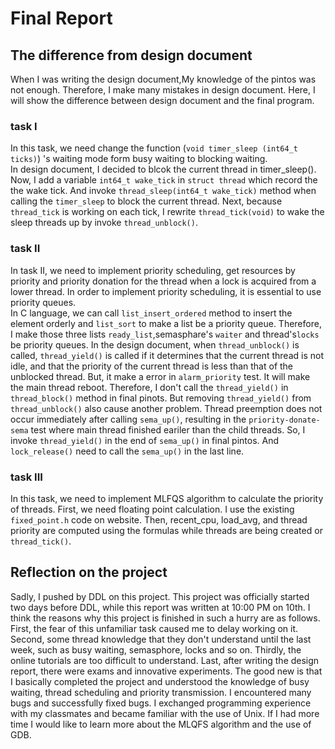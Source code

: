 # Final Report
## The difference from design document
When I was writing the design document,My knowledge of the pintos was not enough. Therefore, I make many mistakes in design document. Here, I will show the difference between design document and the final program. 
### task I
In this task, we need change the function (`void timer_sleep (int64_t ticks)`) 's waiting mode form busy waiting to blocking waiting.   
In design document, I decided to blcok the current thread in timer_sleep().   
Now, I add a variable `int64_t wake_tick` in `struct thread` which record the the wake tick. And invoke `thread_sleep(int64_t wake_tick)` method when calling the `timer_sleep` to block the current thread. Next, because `thread_tick` is working on each tick, I rewrite `thread_tick(void)` to wake the sleep threads up by invoke `thread_unblock()`. 
### task II
In task II, we need to implement priority scheduling, get resources by priority and  priority donation for the thread when a lock is acquired from a lower thread. In order to implement priority scheduling, it is essential to use priority queues.   
In C language, we can call `list_insert_ordered` method to insert the element orderly and `list_sort` to make a list be a priority queue. Therefore, I make those three lists `ready_list`,semasphare's `waiter` and thread's`locks` be priority queues. 
In the design document, when `thread_unblock()` is called, `thread_yield()` is called if it determines that the current thread is not idle, and that the priority of the current thread is less than that of the unblocked thread. But, it make a error in `alarm_priority` test. It will make the main thread reboot. Therefore, I don't call the `thread_yield()` in `thread_block()` method in final pinots. 
But removing `thread_yield()` from `thread_unblock()` also cause another problem. Thread preemption does not occur immediately after calling `sema_up()`, resulting in the `priority-donate-sema` test where main thread finished eariler than the child threads. 
So, I invoke `thread_yield()` in the end of `sema_up()` in final pintos. And `lock_release()` need to call the `sema_up()` in the last line.

### task III
In this task, we need to implement MLFQS algorithm to calculate the priority of threads. First, we need floating point calculation. I use the existing `fixed_point.h` code on website. Then, recent_cpu, load_avg, and thread priority are computed using the formulas while threads are being created or `thread_tick()`.
## Reflection on the project
Sadly, I pushed by DDL on this project. This project was officially started two days before DDL, while this report was written at 10:00 PM on 10th. I think the reasons why this project is finished in such a hurry are as follows. First, the fear of this unfamiliar task caused me to delay working on it. Second, some thread knowledge that they don't understand until the last week, such as busy waiting, semasphore, locks and so on. Thirdly, the online tutorials are too difficult to understand. Last, after writing the design report, there were exams and innovative experiments.
The good new is that I basically completed the project and understood the knowledge of busy waiting, thread scheduling and priority transmission. I encountered many bugs and successfully fixed bugs. I exchanged programming experience with my classmates and became familiar with the use of Unix.
If I had more time I would like to learn more about the MLQFS algorithm and the use of GDB.
